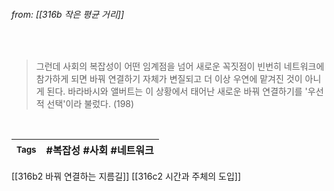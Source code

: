 
###### from: [[316b 작은 평균 거리]]

<br/>

>그런데 사회의 복잡성이 어떤 임계점을 넘어 새로운 꼭짓점이 빈번히 네트워크에 참가하게 되면 바꿔 연결하기 자체가 변질되고 더 이상 우연에 맡겨진 것이 아니게 된다. 바라바시와 앨버트는 이 상황에서 태어난 새로운 바꿔 연결하기를 '우선적 선택'이라 불렀다. (198)

<br/>

| <small> Tags </small> | #복잡성 #사회 #네트워크  |
| --- | --- |

[[316b2 바꿔 연결하는 지름길]]
[[316c2 시간과 주체의 도입]]